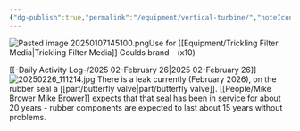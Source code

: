 ```yaml
---
{"dg-publish":true,"permalink":"/equipment/vertical-turbine/","noteIcon":"","created":"2025-05-20T10:31:25.512-05:00"}
---
```


![Pasted image 20250107145100.png](/img/user/Secondary/Images/Pasted%20image%2020250107145100.png)Use for [[Equipment/Trickling Filter Media\|Trickling Filter Media]]  Goulds brand - (x10) 

[[-Daily Activity Log-/2025 02-February 26\|2025 02-February 26]]
![20250226_111214.jpg](/img/user/20250226_111214.jpg)
There is a leak currently (February 2026), on the rubber seal a [[part/butterfly valve\|part/butterfly valve]].  [[People/Mike Brower\|Mike Brower]] expects that that seal has been in service for about 20 years - rubber components are expected to last about 15 years without problems.